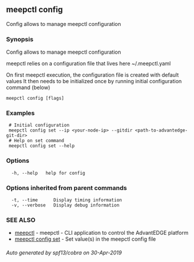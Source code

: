 ## meepctl config

Config allows to manage meepctl configuration

### Synopsis

Config allows to manage meepctl configuration

meepctl relies on a configuration file that lives here ~/.meepctl.yaml

On first meepctl execution, the configuration file is created with default values
It then needs to be initialized once by running initial configuration command (below)


```
meepctl config [flags]
```

### Examples

```
 # Initial configuration
 meepctl config set --ip <your-node-ip> --gitdir <path-to-advantedge-git-dir>
 # Help on set command
 meepctl config set --help
```

### Options

```
  -h, --help   help for config
```

### Options inherited from parent commands

```
  -t, --time      Display timing information
  -v, --verbose   Display debug information
```

### SEE ALSO

* [meepctl](meepctl.md)	 - meepctl - CLI application to control the AdvantEDGE platform
* [meepctl config set](meepctl_config_set.md)	 - Set value(s) in the meepctl config file

###### Auto generated by spf13/cobra on 30-Apr-2019
